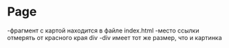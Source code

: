 # Page
-фрагмент с картой находится в файле index.html
-место ссылки отмерять от красного края div
-div имеет тот же размер, что и картинка

